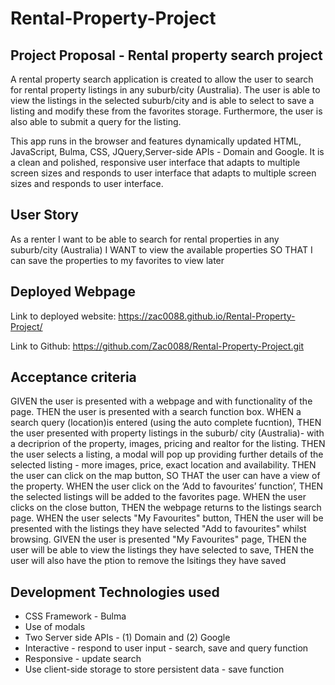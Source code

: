 # Rental-Property-Project


## Project Proposal - Rental property search project

A rental property search application is created to allow the user to search for rental property listings in any suburb/city (Australia). The user is able to view the listings in the selected suburb/city and is able to select to save a listing and modify these from the favorites storage. Furthermore, the user is also able to submit a query for the listing.   

This app runs in the browser and features dynamically updated HTML, JavaScript, Bulma, CSS, JQuery,Server-side APIs - Domain and Google. It is a clean and polished, responsive user interface that adapts to multiple screen sizes and responds to user interface that adapts to multiple screen sizes and responds to user interface. 

## User Story
As a renter I want to be able to search for rental properties in any suburb/city (Australia)
I WANT to view the available properties
SO THAT I can save the properties to my favorites to view later 


## Deployed Webpage

Link to deployed website: https://zac0088.github.io/Rental-Property-Project/

Link to Github: https://github.com/Zac0088/Rental-Property-Project.git

## Acceptance criteria
GIVEN the user is presented with a webpage and with functionality of the page. 
THEN the user is presented with a search function box.
WHEN a search query (location)is entered (using the auto complete fucntion), 
THEN the user presented with property listings in the suburb/ city (Australia)- with a decriprion of the property, images, pricing and realtor for the listing.
THEN the user selects a listing, a modal will pop up providing further details of the selected listing - more images, price, exact location and availability. 
THEN the user can click on the map button, 
SO THAT the user can have a view of the property. 
WHEN the user click on the ‘Add to favourites’ function’,
THEN the selected listings will be added to the favorites page. 
WHEN the user clicks on the close button,
THEN the webpage returns to the listings search page. 
WHEN the user selects "My Favourites" button,
THEN the user will be presented with the listings they have selected "Add to favourites" whilst browsing.
GIVEN the user is presented "My Favourites" page, 
THEN the user will be able to view the listings they have selected to save,
THEN the user will also have the ption to remove the lsitings they have saved

## Development Technologies used 

 - CSS Framework - Bulma
 - Use of modals
 - Two Server side APIs - (1) Domain and (2) Google
 - Interactive - respond to user input - search, save and query function
 - Responsive - update search
 - Use client-side storage to store persistent data - save function




